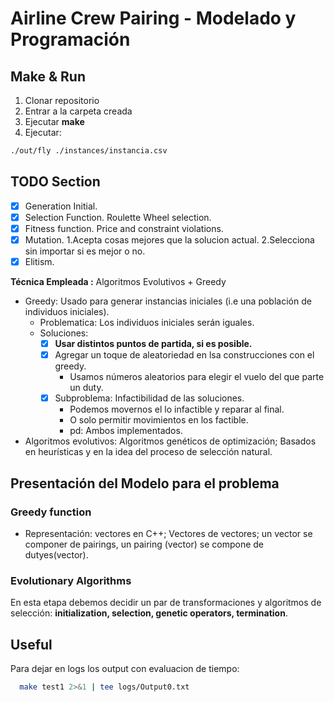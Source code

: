 # Airline Crew Pairing - Modelado y Programación

## Make & Run

1. Clonar repositorio
2. Entrar a la carpeta creada
3. Ejecutar **make**
4. Ejecutar:
```bash
./out/fly ./instances/instancia.csv
```

## TODO Section
- [x] Generation Initial.
- [x] Selection Function. Roulette Wheel selection.
- [x] Fitness function. Price and constraint violations.
- [X] Mutation. 1.Acepta cosas mejores que la solucion actual. 2.Selecciona sin importar si es mejor o no.
- [X] Elitism.

**Técnica Empleada :** Algoritmos Evolutivos + Greedy

- Greedy: Usado para generar instancias iniciales (i.e una población de individuos iniciales).
     - Problematica: Los individuos iniciales serán iguales.
     - Soluciones:
          - [x] **Usar distintos puntos de partida, si es posible.** 
          - [X] Agregar un toque de aleatoriedad en lsa construcciones con el greedy.
               - Usamos números aleatorios para elegir el vuelo del que parte un duty.
          - [x] Subproblema: Infactibilidad de las soluciones.
               - Podemos movernos el lo infactible y reparar al final.
               - O solo permitir movimientos en los factible.
               - pd: Ambos implementados.
- Algoritmos evolutivos: Algoritmos genéticos de optimización; Basados en heurísticas y en la idea del proceso de selección natural.

## Presentación del Modelo para el problema

### Greedy function
- Representación: vectores en C++; Vectores de vectores; un vector se componer de pairings, un pairing (vector) se compone de dutyes(vector).

### Evolutionary Algorithms
 En esta etapa debemos decidir un par de transformaciones y algoritmos de selección: **initialization, selection, genetic operators, termination**.

## Useful

Para dejar en logs los output con evaluacion de tiempo:
```bash
  make test1 2>&1 | tee logs/Output0.txt
```


